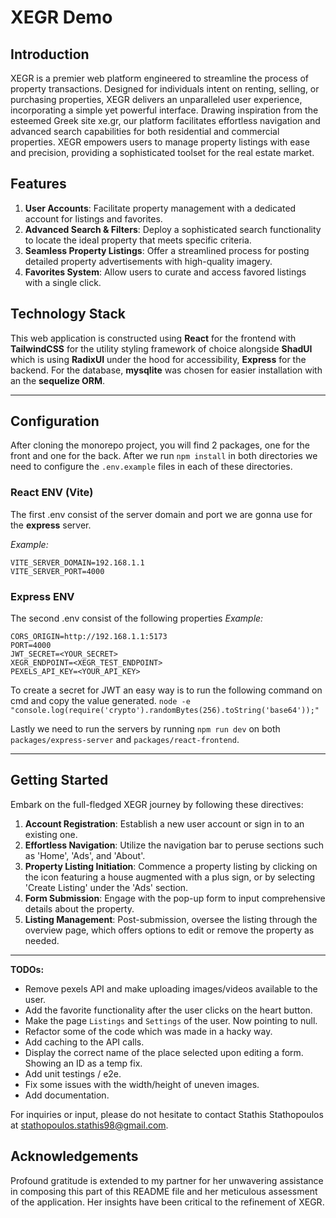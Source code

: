 # XEGR Demo

## Introduction

XEGR is a premier web platform engineered to streamline the process of property transactions. Designed for individuals intent on renting, selling, or purchasing properties, XEGR delivers an unparalleled user experience, incorporating a simple yet powerful interface. Drawing inspiration from the esteemed Greek site xe.gr, our platform facilitates effortless navigation and advanced search capabilities for both residential and commercial properties. XEGR empowers users to manage property listings with ease and precision, providing a sophisticated toolset for the real estate market.

## Features

1. **User Accounts**: Facilitate property management with a dedicated account for listings and favorites.
2. **Advanced Search & Filters**: Deploy a sophisticated search functionality to locate the ideal property that meets specific criteria.
3. **Seamless Property Listings**: Offer a streamlined process for posting detailed property advertisements with high-quality imagery.
4. **Favorites System**: Allow users to curate and access favored listings with a single click.

## Technology Stack

This web application is constructed using **React** for the frontend with **TailwindCSS** for the utility styling framework of choice alongside **ShadUI** which is using **RadixUI** under the hood for accessibility, **Express** for the backend. For the database, **mysqlite** was chosen for easier installation with an the **sequelize ORM**.

---

## Configuration

After cloning the monorepo project, you will find 2 packages, one for the front and one for the back. After we run `npm install` in both directories we need to configure the `.env.example` files in each of these directories.

### React ENV (Vite)

The first .env consist of the server domain and port we are gonna use for the **express** server.

_Example:_

```
VITE_SERVER_DOMAIN=192.168.1.1
VITE_SERVER_PORT=4000
```

### Express ENV

The second .env consist of the following properties
_Example:_

```
CORS_ORIGIN=http://192.168.1.1:5173
PORT=4000
JWT_SECRET=<YOUR_SECRET>
XEGR_ENDPOINT=<XEGR_TEST_ENDPOINT>
PEXELS_API_KEY=<YOUR_API_KEY>
```

To create a secret for JWT an easy way is to run the following command on cmd and copy the value generated.
`node -e "console.log(require('crypto').randomBytes(256).toString('base64'));"`

Lastly we need to run the servers by running `npm run dev` on both `packages/express-server` and `packages/react-frontend`.

---

## Getting Started

Embark on the full-fledged XEGR journey by following these directives:

1. **Account Registration**: Establish a new user account or sign in to an existing one.
2. **Effortless Navigation**: Utilize the navigation bar to peruse sections such as 'Home', 'Ads', and 'About'.
3. **Property Listing Initiation**: Commence a property listing by clicking on the icon featuring a house augmented with a plus sign, or by selecting 'Create Listing' under the 'Ads' section.
4. **Form Submission**: Engage with the pop-up form to input comprehensive details about the property.
5. **Listing Management**: Post-submission, oversee the listing through the overview page, which offers options to edit or remove the property as needed.

---

**TODOs:**

- Remove pexels API and make uploading images/videos available to the user.
- Add the favorite functionality after the user clicks on the heart button.
- Make the page `Listings` and `Settings` of the user. Now pointing to null.
- Refactor some of the code which was made in a hacky way.
- Add caching to the API calls.
- Display the correct name of the place selected upon editing a form. Showing an ID as a temp fix.
- Add unit testings / e2e.
- Fix some issues with the width/height of uneven images.
- Add documentation.

For inquiries or input, please do not hesitate to contact Stathis Stathopoulos at stathopoulos.stathis98@gmail.com.

## Acknowledgements

Profound gratitude is extended to my partner for her unwavering assistance in composing this part of this README file and her meticulous assessment of the application. Her insights have been critical to the refinement of XEGR.
